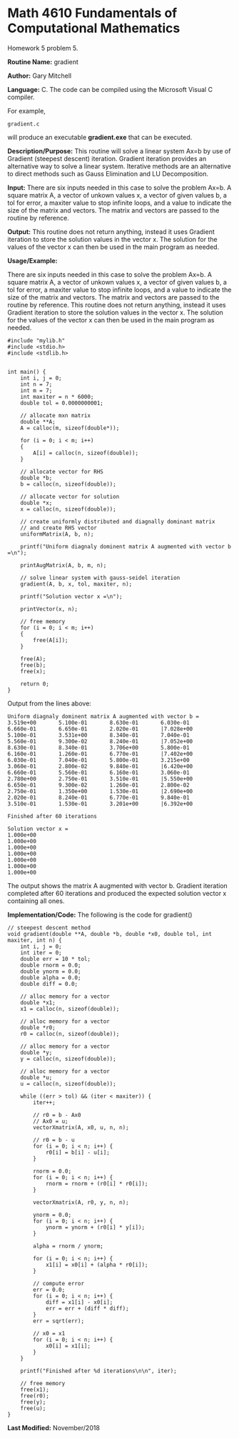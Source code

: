 # Math 4610 Fundamentals of Computational Mathematics
Homework 5 problem 5.

**Routine Name:**           gradient

**Author:** Gary Mitchell

**Language:** C. The code can be compiled using the Microsoft Visual C compiler.

For example,

    gradient.c

will produce an executable **gradient.exe** that can be executed.

**Description/Purpose:** This routine will solve a linear system Ax=b by use of Gradient (steepest descent) iteration. Gradient iteration provides an alternative way to solve a linear system. Iterative methods are an alternative to direct methods such as Gauss Elimination and LU Decomposition.

**Input:** There are six inputs needed in this case to solve the problem Ax=b. A square matrix A, a vector of unkown values x, a vector of given values b, a tol for error, a maxiter value to stop infinite loops, and a value to indicate the size of the matrix and vectors. The matrix and vectors are passed to the routine by reference.

**Output:** This routine does not return anything, instead it uses Gradient iteration to store the solution values in the vector x. The solution for the values of the vector x can then be used in the main program as needed.

**Usage/Example:**

There are six inputs needed in this case to solve the problem Ax=b. A square matrix A, a vector of unkown values x, a vector of given values b, a tol for error, a maxiter value to stop infinite loops, and a value to indicate the size of the matrix and vectors. The matrix and vectors are passed to the routine by reference. This routine does not return anything, instead it uses Gradient iteration to store the solution values in the vector x. The solution for the values of the vector x can then be used in the main program as needed.

    #include "mylib.h"
    #include <stdio.h>
    #include <stdlib.h>


    int main() {
        int i, j = 0;
        int n = 7;
        int m = 7;
        int maxiter = n * 6000;
        double tol = 0.0000000001;

        // allocate mxn matrix
        double **A;
        A = calloc(m, sizeof(double*));

        for (i = 0; i < m; i++)
        {
            A[i] = calloc(n, sizeof(double));
        }

        // allocate vector for RHS
        double *b;
        b = calloc(n, sizeof(double));

        // allocate vector for solution
        double *x;
        x = calloc(n, sizeof(double));

        // create uniformly distributed and diagnally dominant matrix
        // and create RHS vector
        uniformMatrix(A, b, n);

        printf("Uniform diagnaly dominent matrix A augmented with vector b =\n");

        printAugMatrix(A, b, m, n);

        // solve linear system with gauss-seidel iteration
        gradient(A, b, x, tol, maxiter, n);

        printf("Solution vector x =\n");

        printVector(x, n);

        // free memory
        for (i = 0; i < m; i++)
        {
            free(A[i]);
        }

        free(A);
        free(b);
        free(x);

        return 0;
    }

Output from the lines above:

    Uniform diagnaly dominent matrix A augmented with vector b =
    3.519e+00       5.100e-01       8.630e-01       6.030e-01       6.660e-01       6.650e-01       2.020e-01       |7.028e+00
    5.100e-01       3.531e+00       8.340e-01       7.040e-01       5.560e-01       9.300e-02       8.240e-01       |7.052e+00
    8.630e-01       8.340e-01       3.706e+00       5.800e-01       6.160e-01       1.260e-01       6.770e-01       |7.402e+00
    6.030e-01       7.040e-01       5.800e-01       3.215e+00       3.060e-01       2.800e-02       9.840e-01       |6.420e+00
    6.660e-01       5.560e-01       6.160e-01       3.060e-01       2.780e+00       2.750e-01       3.510e-01       |5.550e+00
    6.650e-01       9.300e-02       1.260e-01       2.800e-02       2.750e-01       1.350e+00       1.530e-01       |2.690e+00
    2.020e-01       8.240e-01       6.770e-01       9.840e-01       3.510e-01       1.530e-01       3.201e+00       |6.392e+00

    Finished after 60 iterations

    Solution vector x =
    1.000e+00
    1.000e+00
    1.000e+00
    1.000e+00
    1.000e+00
    1.000e+00
    1.000e+00

The output shows the matrix A augmented with vector b. Gradient iteration completed after 60 iterations and produced the expected solution vector x containing all ones.

**Implementation/Code:** The following is the code for gradient()

    // steepest descent method
    void gradient(double **A, double *b, double *x0, double tol, int maxiter, int n) {
        int i, j = 0;
        int iter = 0;
        double err = 10 * tol;
        double rnorm = 0.0;
        double ynorm = 0.0;
        double alpha = 0.0;
        double diff = 0.0;

        // alloc memory for a vector
        double *x1;
        x1 = calloc(n, sizeof(double));

        // alloc memory for a vector
        double *r0;
        r0 = calloc(n, sizeof(double));

        // alloc memory for a vector
        double *y;
        y = calloc(n, sizeof(double));

        // alloc memory for a vector
        double *u;
        u = calloc(n, sizeof(double));

        while ((err > tol) && (iter < maxiter)) {
            iter++;

            // r0 = b - Ax0
            // Ax0 = u;
            vectorXmatrix(A, x0, u, n, n);

            // r0 = b - u
            for (i = 0; i < n; i++) {
                r0[i] = b[i] - u[i];
            }

            rnorm = 0.0;
            for (i = 0; i < n; i++) {
                rnorm = rnorm + (r0[i] * r0[i]);
            }

            vectorXmatrix(A, r0, y, n, n);

            ynorm = 0.0;
            for (i = 0; i < n; i++) {
                ynorm = ynorm + (r0[i] * y[i]);
            }

            alpha = rnorm / ynorm;

            for (i = 0; i < n; i++) {
                x1[i] = x0[i] + (alpha * r0[i]);
            }

            // compute error
            err = 0.0;
            for (i = 0; i < n; i++) {
                diff = x1[i] - x0[i];
                err = err + (diff * diff);
            }
            err = sqrt(err);

            // x0 = x1
            for (i = 0; i < n; i++) {
                x0[i] = x1[i];
            }
        }

        printf("Finished after %d iterations\n\n", iter);

        // free memory
        free(x1);
        free(r0);
        free(y);
        free(u);
    }

**Last Modified:** November/2018
